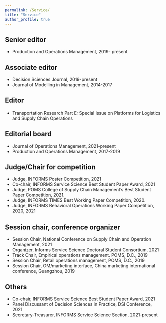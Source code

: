 ```yaml
---
permalink: /Service/
title: "Service"
author_profile: true
---
```



## Senior editor

* Production and Operations Management, 2019- present


## Associate editor

* Decision Sciences Journal, 2019-present
* Journal of Modelling in Management, 2014-2017


## Editor

* Transportation Research Part E: Special Issue on Platforms for Logistics and Supply Chain Operations 


## Editorial board

* Journal of Operations Management, 2021-present
* Production and Operations Management, 2017-2019


## Judge/Chair for competition

* Judge, INFORMS Poster Competition, 2021
* Co-chair, INFORMS Service Science Best Student Paper Award, 2021
* Judge, POMS College of Supply Chain Management’s Best Student Paper Competition, 2021.
* Judge, INFORMS TIMES Best Working Paper Competition, 2020. 
* Judge, INFORMS Behavioral Operations Working Paper Competition, 2020, 2021


## Session chair, conference organizer

* Session Chair, National Conference on Supply Chain and Operation Management, 2021
* Organizer, Informs Service Science Doctoral Student Consortium, 2021 
* Track Chair, Empirical operations management.  POMS, D.C., 2019
* Session Chair, Retail operations management, POMS, D.C., 2019
* Session Chair, OM/marketing interface, China marketing international conference, Guangzhou, 2019


## Others
* Co-chair, INFORMS Service Science Best Student Paper Award, 2021
* Panel Discussant of Decision Sciences in Practice, DSI Conference, 2021 
* Secretary-Treasurer, INFORMS Service Science Section, 2021-present 

